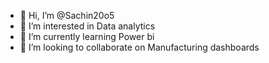 - 👋 Hi, I’m @Sachin20o5
- 👀 I’m interested in Data analytics 
- 🌱 I’m currently learning Power bi 
- 💞️ I’m looking to collaborate on Manufacturing dashboards 
  


<!---
Sachin20o5/Sachin20o5 is a ✨ special ✨ repository because its `README.md` (this file) appears on your GitHub profile.
You can click the Preview link to take a look at your changes.
--->
